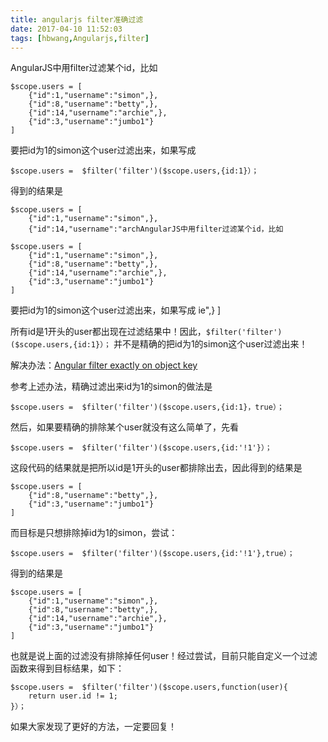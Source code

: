 ```yaml
---
title: angularjs filter准确过滤
date: 2017-04-10 11:52:03
tags: [hbwang,Angularjs,filter]
---
```


AngularJS中用filter过滤某个id，比如

    $scope.users = [
	    {"id":1,"username":"simon",},
	    {"id":8,"username":"betty",},
	    {"id":14,"username":"archie",},
	    {"id":3,"username":"jumbo1"}
	]
  
  要把id为1的simon这个user过滤出来，如果写成

    $scope.users =  $filter('filter')($scope.users,{id:1}）；

得到的结果是

    $scope.users = [
	    {"id":1,"username":"simon",},
	    {"id":14,"username":"archAngularJS中用filter过滤某个id，比如

    $scope.users = [
	    {"id":1,"username":"simon",},
	    {"id":8,"username":"betty",},
	    {"id":14,"username":"archie",},
	    {"id":3,"username":"jumbo1"}
	]
  
  要把id为1的simon这个user过滤出来，如果写成
ie",}
	]

所有id是1开头的user都出现在过滤结果中！因此，`$filter('filter')($scope.users,{id:1}）；`
并不是精确的把id为1的simon这个user过滤出来！

解决办法：[Angular filter exactly on object key](http://stackoverflow.com/questions/20292638/angular-filter-exactly-on-object-key)

参考上述办法，精确过滤出来id为1的simon的做法是

	$scope.users =  $filter('filter')($scope.users,{id:1}，true）；

然后，如果要精确的排除某个user就没有这么简单了，先看

	$scope.users =  $filter('filter')($scope.users,{id:'!1'}）；

这段代码的结果就是把所以id是1开头的user都排除出去，因此得到的结果是

    $scope.users = [
	    {"id":8,"username":"betty",},
	    {"id":3,"username":"jumbo1"}
	]

而目标是只想排除掉id为1的simon，尝试：

	$scope.users =  $filter('filter')($scope.users,{id:'!1'},true）；

得到的结果是

    $scope.users = [
	    {"id":1,"username":"simon",},
	    {"id":8,"username":"betty",},
	    {"id":14,"username":"archie",},
	    {"id":3,"username":"jumbo1"}
	]

也就是说上面的过滤没有排除掉任何user！经过尝试，目前只能自定义一个过滤函数来得到目标结果，如下：

	$scope.users =  $filter('filter')($scope.users,function(user){
		return user.id != 1;
	}）；

如果大家发现了更好的方法，一定要回复！
